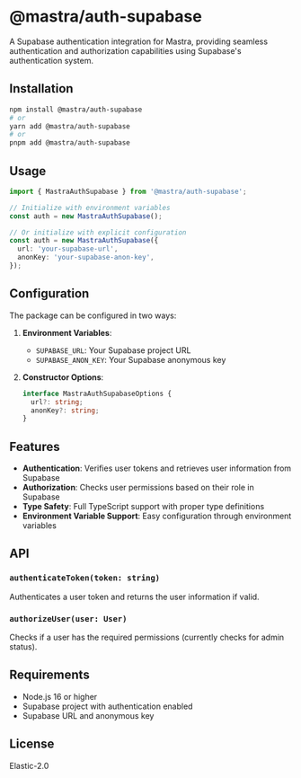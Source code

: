 # @mastra/auth-supabase

A Supabase authentication integration for Mastra, providing seamless authentication and authorization capabilities using Supabase's authentication system.

## Installation

```bash
npm install @mastra/auth-supabase
# or
yarn add @mastra/auth-supabase
# or
pnpm add @mastra/auth-supabase
```

## Usage

```typescript
import { MastraAuthSupabase } from '@mastra/auth-supabase';

// Initialize with environment variables
const auth = new MastraAuthSupabase();

// Or initialize with explicit configuration
const auth = new MastraAuthSupabase({
  url: 'your-supabase-url',
  anonKey: 'your-supabase-anon-key',
});
```

## Configuration

The package can be configured in two ways:

1. **Environment Variables**:

   - `SUPABASE_URL`: Your Supabase project URL
   - `SUPABASE_ANON_KEY`: Your Supabase anonymous key

2. **Constructor Options**:
   ```typescript
   interface MastraAuthSupabaseOptions {
     url?: string;
     anonKey?: string;
   }
   ```

## Features

- **Authentication**: Verifies user tokens and retrieves user information from Supabase
- **Authorization**: Checks user permissions based on their role in Supabase
- **Type Safety**: Full TypeScript support with proper type definitions
- **Environment Variable Support**: Easy configuration through environment variables

## API

### `authenticateToken(token: string)`

Authenticates a user token and returns the user information if valid.

### `authorizeUser(user: User)`

Checks if a user has the required permissions (currently checks for admin status).

## Requirements

- Node.js 16 or higher
- Supabase project with authentication enabled
- Supabase URL and anonymous key

## License

Elastic-2.0
